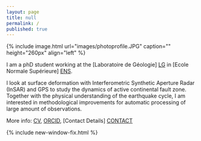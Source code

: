 ```yaml
---
layout: page
title: null
permalink: /
published: true
---
```


{% include image.html url="images/photoprofile.JPG" caption="" height="260px" align="left" %}


I am a phD student working at the [Laboratoire de Géologie] [LG] in [Ecole Normale Supérieure] [ENS].

I look at surface deformation with Interferometric Synthetic Aperture Radar (InSAR) 
and GPS to study the dynamics of active continental fault zone. Together with the physical understanding 
of the earthquake cycle, I am interested in methodological improvements for automatic processing of 
large amount of observations. 

More info: [CV], [ORCID], [Contact Details] [CONTACT]

{% include new-window-fix.html %}

[CONTACT]: /contact/
[CV]: files/CV_Eng.pdf
[LG]: http://www.geologie.ens.fr
[ENS]: http://www.ens.fr
[ORCID]: https://orcid.org/0000-0002-0515-600X
